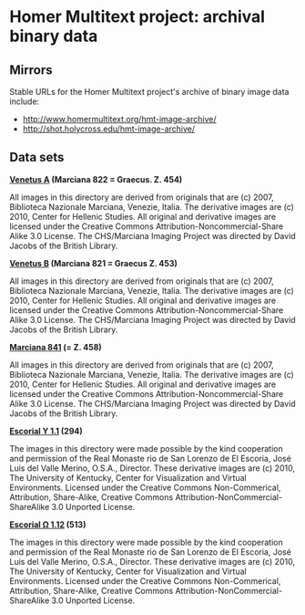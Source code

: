 

# Homer Multitext project: archival binary data

## Mirrors

Stable URLs for the Homer Multitext project's archive of binary image data include:

- <http://www.homermultitext.org/hmt-image-archive/>
- <http://shot.holycross.edu/hmt-image-archive/>

## Data sets

**[Venetus A](http://www.homermultitext.org/hmt-image-archive/VenetusA/) (Marciana 822 = Graecus. Z. 454)**

All images in this directory are derived from originals that are (c) 2007, Biblioteca Nazionale Marciana, Venezie, Italia. The derivative images are (c) 2010, Center for Hellenic Studies. All original and derivative images are licensed under the Creative Commons Attribution-Noncommercial-Share Alike 3.0 License. The CHS/Marciana Imaging Project was directed by David Jacobs of the British Library.

**[Venetus B](http://www.homermultitext.org/hmt-image-archive/VenetusB/) (Marciana 821 = Graecus Z. 453)**

All images in this directory are derived from originals that are (c) 2007, Biblioteca Nazionale Marciana, Venezie, Italia. The derivative images are (c) 2010, Center for Hellenic Studies. All original and derivative images are licensed under the Creative Commons Attribution-Noncommercial-Share Alike 3.0 License. The CHS/Marciana Imaging Project was directed by David Jacobs of the British Library.

**[Marciana 841](http://www.homermultitext.org/hmt-image-archive/U4/) (= Z. 458)**

All images in this directory are derived from originals that are (c) 2007, Biblioteca Nazionale Marciana, Venezie, Italia. The derivative images are (c) 2010, Center for Hellenic Studies. All original and derivative images are licensed under the Creative Commons Attribution-Noncommercial-Share Alike 3.0 License. The CHS/Marciana Imaging Project was directed by David Jacobs of the British Library.

**[Escorial Υ 1.1](http://www.homermultitext.org/hmt-image-archive/E3/) (294)**

The images in this directory were made possible by the kind cooperation and permission of the Real Monaste rio de San Lorenzo de El Escoria, José Luis del Valle Merino, O.S.A., Director. These derivative images are (c) 2010, The University of Kentucky, Center for Visualization and Virtual Environments. Licensed under the Creative Commons Non-Commerical, Attribution, Share-Alike, Creative Commons Attribution-NonCommercial-ShareAlike 3.0 Unported License.

**[Escorial Ω 1.12](http://www.homermultitext.org/hmt-image-archive/E4/) (513)**

The images in this directory were made possible by the kind cooperation and permission of the Real Monaste rio de San Lorenzo de El Escoria, José Luis del Valle Merino, O.S.A., Director. These derivative images are (c) 2010, The University of Kentucky, Center for Visualization and Virtual Environments. Licensed under the Creative Commons Non-Commerical, Attribution, Share-Alike, Creative Commons Attribution-NonCommercial-ShareAlike 3.0 Unported License.